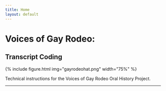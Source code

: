 ```yaml
---
title: Home
layout: default
---
```


<div class="text-center">
    <h1 class="purple-outline">Voices of Gay Rodeo:</h1>
    <h2>Transcript Coding</h2>
</div>

{% include figure.html img="gayrodeohat.png" width="75%" %}

<div class="text-center">Technical instructions for the Voices of Gay Rodeo Oral History Project.</div>

------

